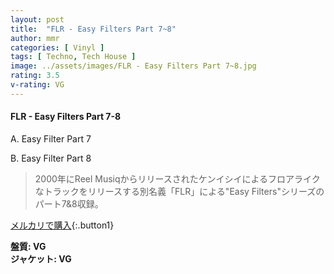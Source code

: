 ```yaml
---
layout: post
title:  "FLR - Easy Filters Part 7~8"
author: mmr
categories: [ Vinyl ]
tags: [ Techno, Tech House ]
image: ../assets/images/FLR - Easy Filters Part 7~8.jpg
rating: 3.5
v-rating: VG
---
```


#### FLR - Easy Filters Part 7-8

A. Easy Filter Part 7

B. Easy Filter Part 8

> 2000年にReel Musiqからリリースされたケンイシイによるフロアライクなトラックをリリースする別名義「FLR」による"Easy Filters"シリーズのパート7&8収録。


[メルカリで購入](https://jp.mercari.com/item/m41646790223){:.button1}


<div class="mt-4 mb-4 d-flex align-items-center">
<strong class="mr-1">盤質: VG</strong>
</div>
<div class="mt-4 mb-4 d-flex align-items-center">
<strong class="mr-1">ジャケット: VG</strong>
</div>